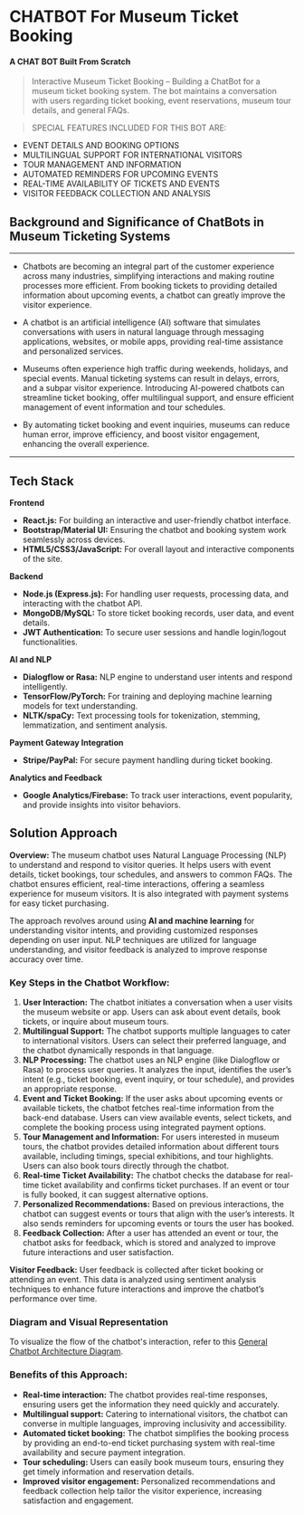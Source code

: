 <h1>CHATBOT For Museum Ticket Booking  
<!--  <img src='Images/0.jpg' width=100 height=70></h1> -->

<h4>A CHAT BOT Built From Scratch</h4>

> Interactive Museum Ticket Booking – Building a ChatBot for a museum ticket booking system. The bot maintains a conversation with users regarding ticket booking, event reservations, museum tour details, and general FAQs.

> SPECIAL FEATURES INCLUDED FOR THIS BOT ARE:

  * EVENT DETAILS AND BOOKING OPTIONS
  * MULTILINGUAL SUPPORT FOR INTERNATIONAL VISITORS
  * TOUR MANAGEMENT AND INFORMATION
  * AUTOMATED REMINDERS FOR UPCOMING EVENTS
  * REAL-TIME AVAILABILITY OF TICKETS AND EVENTS
  * VISITOR FEEDBACK COLLECTION AND ANALYSIS

<h2>Background and Significance of ChatBots in Museum Ticketing Systems</h2>

<hr />

* Chatbots are becoming an integral part of the customer experience across many industries, simplifying interactions and making routine processes more efficient. From booking tickets to providing detailed information about upcoming events, a chatbot can greatly improve the visitor experience.

* A chatbot is an artificial intelligence (AI) software that simulates conversations with users in natural language through messaging applications, websites, or mobile apps, providing real-time assistance and personalized services.

* Museums often experience high traffic during weekends, holidays, and special events. Manual ticketing systems can result in delays, errors, and a subpar visitor experience. Introducing AI-powered chatbots can streamline ticket booking, offer multilingual support, and ensure efficient management of event information and tour schedules.

* By automating ticket booking and event inquiries, museums can reduce human error, improve efficiency, and boost visitor engagement, enhancing the overall experience.

<hr /> 

<h2>Tech Stack</h2>

<p><b>Frontend</b></p>
<ul>
  <li><b>React.js:</b> For building an interactive and user-friendly chatbot interface.</li>
  <li><b>Bootstrap/Material UI:</b> Ensuring the chatbot and booking system work seamlessly across devices.</li>
  <li><b>HTML5/CSS3/JavaScript:</b> For overall layout and interactive components of the site.</li>
</ul>

<p><b>Backend</b></p>
<ul>
  <li><b>Node.js (Express.js):</b> For handling user requests, processing data, and interacting with the chatbot API.</li>
  <li><b>MongoDB/MySQL:</b> To store ticket booking records, user data, and event details.</li>
  <li><b>JWT Authentication:</b> To secure user sessions and handle login/logout functionalities.</li>
</ul>

<p><b>AI and NLP</b></p>
<ul>
  <li><b>Dialogflow or Rasa:</b> NLP engine to understand user intents and respond intelligently.</li>
  <li><b>TensorFlow/PyTorch:</b> For training and deploying machine learning models for text understanding.</li>
  <li><b>NLTK/spaCy:</b> Text processing tools for tokenization, stemming, lemmatization, and sentiment analysis.</li>
</ul>

<p><b>Payment Gateway Integration</b></p>
<ul>
  <li><b>Stripe/PayPal:</b> For secure payment handling during ticket booking.</li>
</ul>

<p><b>Analytics and Feedback</b></p>
<ul>
  <li><b>Google Analytics/Firebase:</b> To track user interactions, event popularity, and provide insights into visitor behaviors.</li>
</ul>

<h2>Solution Approach</h2>

<p><b>Overview:</b> The museum chatbot uses Natural Language Processing (NLP) to understand and respond to visitor queries. It helps users with event details, ticket bookings, tour schedules, and answers to common FAQs. The chatbot ensures efficient, real-time interactions, offering a seamless experience for museum visitors. It is also integrated with payment systems for easy ticket purchasing.</p>

<p>The approach revolves around using <b>AI and machine learning</b> for understanding visitor intents, and providing customized responses depending on user input. NLP techniques are utilized for language understanding, and visitor feedback is analyzed to improve response accuracy over time.</p>

<h3>Key Steps in the Chatbot Workflow:</h3>
<ol>
  <li><b>User Interaction:</b> The chatbot initiates a conversation when a user visits the museum website or app. Users can ask about event details, book tickets, or inquire about museum tours.</li>
  
  <li><b>Multilingual Support:</b> The chatbot supports multiple languages to cater to international visitors. Users can select their preferred language, and the chatbot dynamically responds in that language.</li>

  <li><b>NLP Processing:</b> The chatbot uses an NLP engine (like Dialogflow or Rasa) to process user queries. It analyzes the input, identifies the user’s intent (e.g., ticket booking, event inquiry, or tour schedule), and provides an appropriate response.</li>

  <li><b>Event and Ticket Booking:</b> If the user asks about upcoming events or available tickets, the chatbot fetches real-time information from the back-end database. Users can view available events, select tickets, and complete the booking process using integrated payment options.</li>

  <li><b>Tour Management and Information:</b> For users interested in museum tours, the chatbot provides detailed information about different tours available, including timings, special exhibitions, and tour highlights. Users can also book tours directly through the chatbot.</li>

  <li><b>Real-time Ticket Availability:</b> The chatbot checks the database for real-time ticket availability and confirms ticket purchases. If an event or tour is fully booked, it can suggest alternative options.</li>

  <li><b>Personalized Recommendations:</b> Based on previous interactions, the chatbot can suggest events or tours that align with the user’s interests. It also sends reminders for upcoming events or tours the user has booked.</li>

  <li><b>Feedback Collection:</b> After a user has attended an event or tour, the chatbot asks for feedback, which is stored and analyzed to improve future interactions and user satisfaction.</li>
</ol>

<p><b>Visitor Feedback:</b> User feedback is collected after ticket booking or attending an event. This data is analyzed using sentiment analysis techniques to enhance future interactions and improve the chatbot’s performance over time.</p>

<h3>Diagram and Visual Representation</h3>

<p>To visualize the flow of the chatbot's interaction, refer to this <a href="https://www.researchgate.net/publication/341730184/figure/fig3/AS:898262563315714@1591173892479/General-chatbot-architecture.ppm">General Chatbot Architecture Diagram</a>.</p>

<h3>Benefits of this Approach:</h3>
<ul>
  <li><b>Real-time interaction:</b> The chatbot provides real-time responses, ensuring users get the information they need quickly and accurately.</li>
  <li><b>Multilingual support:</b> Catering to international visitors, the chatbot can converse in multiple languages, improving inclusivity and accessibility.</li>
  <li><b>Automated ticket booking:</b> The chatbot simplifies the booking process by providing an end-to-end ticket purchasing system with real-time availability and secure payment integration.</li>
  <li><b>Tour scheduling:</b> Users can easily book museum tours, ensuring they get timely information and reservation details.</li>
  <li><b>Improved visitor engagement:</b> Personalized recommendations and feedback collection help tailor the visitor experience, increasing satisfaction and engagement.</li>
</ul>
